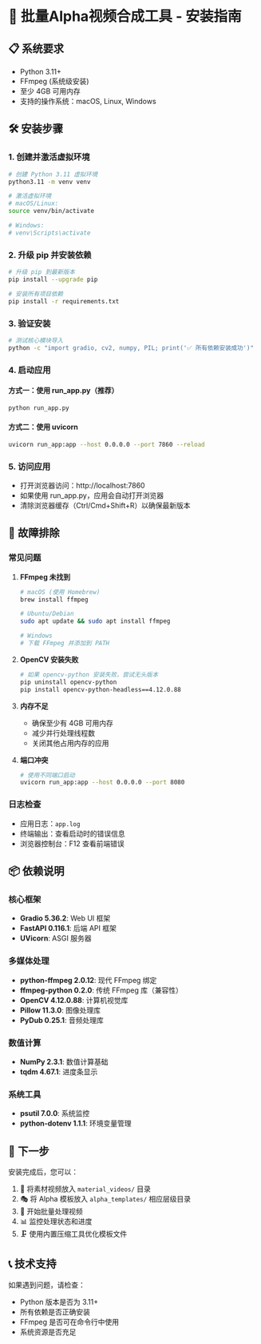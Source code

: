 # 🚀 批量Alpha视频合成工具 - 安装指南

## 📋 系统要求

- Python 3.11+
- FFmpeg (系统级安装)
- 至少 4GB 可用内存
- 支持的操作系统：macOS, Linux, Windows

## 🛠️ 安装步骤

### 1. 创建并激活虚拟环境

```bash
# 创建 Python 3.11 虚拟环境
python3.11 -m venv venv

# 激活虚拟环境
# macOS/Linux:
source venv/bin/activate

# Windows:
# venv\Scripts\activate
```

### 2. 升级 pip 并安装依赖

```bash
# 升级 pip 到最新版本
pip install --upgrade pip

# 安装所有项目依赖
pip install -r requirements.txt
```

### 3. 验证安装

```bash
# 测试核心模块导入
python -c "import gradio, cv2, numpy, PIL; print('✅ 所有依赖安装成功')"
```

### 4. 启动应用

#### 方式一：使用 run_app.py（推荐）
```bash
python run_app.py
```

#### 方式二：使用 uvicorn
```bash
uvicorn run_app:app --host 0.0.0.0 --port 7860 --reload
```

### 5. 访问应用

- 打开浏览器访问：http://localhost:7860
- 如果使用 run_app.py，应用会自动打开浏览器
- 清除浏览器缓存（Ctrl/Cmd+Shift+R）以确保最新版本

## 🔧 故障排除

### 常见问题

1. **FFmpeg 未找到**
   ```bash
   # macOS (使用 Homebrew)
   brew install ffmpeg
   
   # Ubuntu/Debian
   sudo apt update && sudo apt install ffmpeg
   
   # Windows
   # 下载 FFmpeg 并添加到 PATH
   ```

2. **OpenCV 安装失败**
   ```bash
   # 如果 opencv-python 安装失败，尝试无头版本
   pip uninstall opencv-python
   pip install opencv-python-headless==4.12.0.88
   ```

3. **内存不足**
   - 确保至少有 4GB 可用内存
   - 减少并行处理线程数
   - 关闭其他占用内存的应用

4. **端口冲突**
   ```bash
   # 使用不同端口启动
   uvicorn run_app:app --host 0.0.0.0 --port 8080
   ```

### 日志检查

- 应用日志：`app.log`
- 终端输出：查看启动时的错误信息
- 浏览器控制台：F12 查看前端错误

## 📦 依赖说明

### 核心框架
- **Gradio 5.36.2**: Web UI 框架
- **FastAPI 0.116.1**: 后端 API 框架
- **UVicorn**: ASGI 服务器

### 多媒体处理
- **python-ffmpeg 2.0.12**: 现代 FFmpeg 绑定
- **ffmpeg-python 0.2.0**: 传统 FFmpeg 库（兼容性）
- **OpenCV 4.12.0.88**: 计算机视觉库
- **Pillow 11.3.0**: 图像处理库
- **PyDub 0.25.1**: 音频处理库

### 数值计算
- **NumPy 2.3.1**: 数值计算基础
- **tqdm 4.67.1**: 进度条显示

### 系统工具
- **psutil 7.0.0**: 系统监控
- **python-dotenv 1.1.1**: 环境变量管理

## 🎯 下一步

安装完成后，您可以：

1. 📁 将素材视频放入 `material_videos/` 目录
2. 🎭 将 Alpha 模板放入 `alpha_templates/` 相应层级目录
3. 🚀 开始批量处理视频
4. 📊 监控处理状态和进度
5. 🗜️ 使用内置压缩工具优化模板文件

## 📞 技术支持

如果遇到问题，请检查：
- Python 版本是否为 3.11+
- 所有依赖是否正确安装
- FFmpeg 是否可在命令行中使用
- 系统资源是否充足